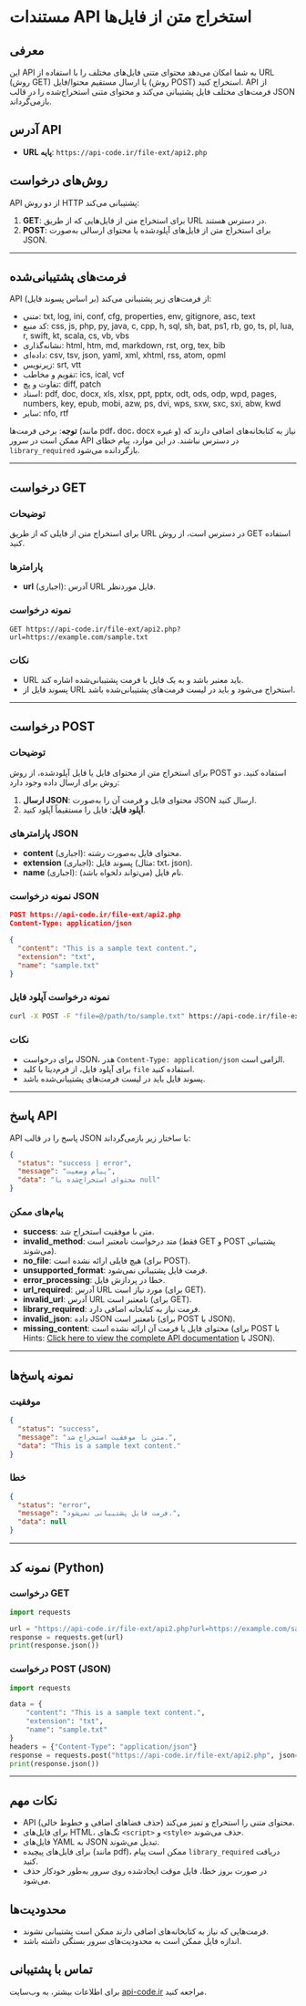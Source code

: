 # مستندات API استخراج متن از فایل‌ها

## معرفی
این API به شما امکان می‌دهد محتوای متنی فایل‌های مختلف را با استفاده از URL (روش GET) یا ارسال مستقیم محتوا/فایل (روش POST) استخراج کنید. API از فرمت‌های مختلف فایل پشتیبانی می‌کند و محتوای متنی استخراج‌شده را در قالب JSON بازمی‌گرداند.

## آدرس API
- **URL پایه**: `https://api-code.ir/file-ext/api2.php`

## روش‌های درخواست
API از دو روش HTTP پشتیبانی می‌کند:
1. **GET**: برای استخراج متن از فایل‌هایی که از طریق URL در دسترس هستند.
2. **POST**: برای استخراج متن از فایل‌های آپلودشده یا محتوای ارسالی به‌صورت JSON.

---

## فرمت‌های پشتیبانی‌شده
API از فرمت‌های زیر پشتیبانی می‌کند (بر اساس پسوند فایل):
- متنی: txt, log, ini, conf, cfg, properties, env, gitignore, asc, text
- کد منبع: css, js, php, py, java, c, cpp, h, sql, sh, bat, ps1, rb, go, ts, pl, lua, r, swift, kt, scala, cs, vb, vbs
- نشانه‌گذاری: html, htm, md, markdown, rst, org, tex, bib
- داده‌ای: csv, tsv, json, yaml, xml, xhtml, rss, atom, opml
- زیرنویس: srt, vtt
- تقویم و مخاطب: ics, ical, vcf
- تفاوت و پچ: diff, patch
- اسناد: pdf, doc, docx, xls, xlsx, ppt, pptx, odt, ods, odp, wpd, pages, numbers, key, epub, mobi, azw, ps, dvi, wps, sxw, sxc, sxi, abw, kwd
- سایر: nfo, rtf

**توجه**: برخی فرمت‌ها (مانند pdf، doc، docx و غیره) نیاز به کتابخانه‌های اضافی دارند که ممکن است در سرور API در دسترس نباشند. در این موارد، پیام خطای `library_required` بازگردانده می‌شود.

---

## درخواست GET
### توضیحات
برای استخراج متن از فایلی که از طریق URL در دسترس است، از روش GET استفاده کنید.

### پارامترها
- **url** (اجباری): آدرس URL فایل موردنظر.

### نمونه درخواست
```
GET https://api-code.ir/file-ext/api2.php?url=https://example.com/sample.txt
```

### نکات
- URL باید معتبر باشد و به یک فایل با فرمت پشتیبانی‌شده اشاره کند.
- پسوند فایل از URL استخراج می‌شود و باید در لیست فرمت‌های پشتیبانی‌شده باشد.

---

## درخواست POST
### توضیحات
برای استخراج متن از محتوای فایل یا فایل آپلودشده، از روش POST استفاده کنید. دو روش برای ارسال داده وجود دارد:
1. **ارسال JSON**: محتوای فایل و فرمت آن را به‌صورت JSON ارسال کنید.
2. **آپلود فایل**: فایل را مستقیماً آپلود کنید.

### پارامترهای JSON
- **content** (اجباری): محتوای فایل به‌صورت رشته.
- **extension** (اجباری): پسوند فایل (مثال: txt، json).
- **name** (اجباری): نام فایل (می‌تواند دلخواه باشد).

### نمونه درخواست JSON
```json
POST https://api-code.ir/file-ext/api2.php
Content-Type: application/json

{
  "content": "This is a sample text content.",
  "extension": "txt",
  "name": "sample.txt"
}
```

### نمونه درخواست آپلود فایل
```bash
curl -X POST -F "file=@/path/to/sample.txt" https://api-code.ir/file-ext/api2.php
```

### نکات
- برای درخواست JSON، هدر `Content-Type: application/json` الزامی است.
- برای آپلود فایل، از فرم‌دیتا با کلید `file` استفاده کنید.
- پسوند فایل باید در لیست فرمت‌های پشتیبانی‌شده باشد.

---

## پاسخ API
API پاسخ را در قالب JSON با ساختار زیر بازمی‌گرداند:
```json
{
  "status": "success | error",
  "message": "پیام وضعیت",
  "data": "محتوای استخراج‌شده یا null"
}
```

### پیام‌های ممکن
- **success**: متن با موفقیت استخراج شد.
- **invalid_method**: متد درخواست نامعتبر است (فقط GET و POST پشتیبانی می‌شوند).
- **no_file**: هیچ فایلی ارائه نشده است (برای POST).
- **unsupported_format**: فرمت فایل پشتیبانی نمی‌شود.
- **error_processing**: خطا در پردازش فایل.
- **url_required**: آدرس URL مورد نیاز است (برای GET).
- **invalid_url**: آدرس URL نامعتبر است (برای GET).
- **library_required**: فرمت نیاز به کتابخانه اضافی دارد.
- **invalid_json**: داده JSON نامعتبر است (برای POST با JSON).
- **missing_content**: محتوای فایل یا فرمت آن ارائه نشده است (برای POST با Hints: [Click here to view the complete API documentation](https://api-code.ir/file-ext/api2.php) با JSON).

---

## نمونه پاسخ‌ها
### موفقیت
```json
{
  "status": "success",
  "message": "متن با موفقیت استخراج شد.",
  "data": "This is a sample text content."
}
```

### خطا
```json
{
  "status": "error",
  "message": "فرمت فایل پشتیبانی نمی‌شود.",
  "data": null
}
```

---

## نمونه کد (Python)
### درخواست GET
```python
import requests

url = "https://api-code.ir/file-ext/api2.php?url=https://example.com/sample.txt"
response = requests.get(url)
print(response.json())
```

### درخواست POST (JSON)
```python
import requests

data = {
    "content": "This is a sample text content.",
    "extension": "txt",
    "name": "sample.txt"
}
headers = {"Content-Type": "application/json"}
response = requests.post("https://api-code.ir/file-ext/api2.php", json=data, headers=headers)
print(response.json())
```

---

## نکات مهم
- API محتوای متنی را استخراج و تمیز می‌کند (حذف فضاهای اضافی و خطوط خالی).
- برای فایل‌های HTML، تگ‌های `<script>` و `<style>` حذف می‌شوند.
- فایل‌های YAML به JSON تبدیل می‌شوند.
- برای فایل‌های پیچیده (مانند pdf)، ممکن است پیام `library_required` دریافت کنید.
- در صورت بروز خطا، فایل موقت ایجادشده روی سرور به‌طور خودکار حذف می‌شود.

## محدودیت‌ها
- فرمت‌هایی که نیاز به کتابخانه‌های اضافی دارند ممکن است پشتیبانی نشوند.
- اندازه فایل ممکن است به محدودیت‌های سرور بستگی داشته باشد.

## تماس با پشتیبانی
برای اطلاعات بیشتر، به وب‌سایت [api-code.ir](https://api-code.ir) مراجعه کنید.
